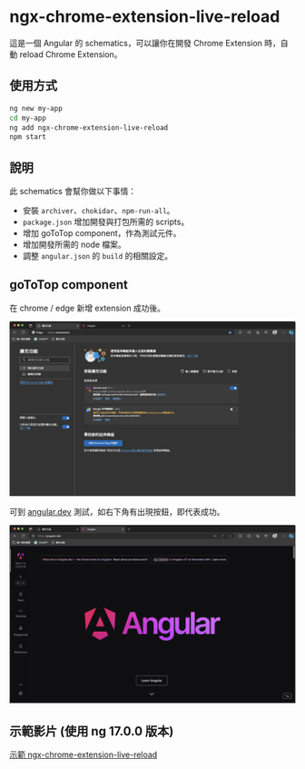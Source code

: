 # ngx-chrome-extension-live-reload

這是一個 Angular 的 schematics，可以讓你在開發 Chrome Extension 時，自動 reload Chrome Extension。

## 使用方式

```bash
ng new my-app
cd my-app
ng add ngx-chrome-extension-live-reload
npm start
```

## 說明

此 schematics 會幫你做以下事情：

- 安裝 `archiver`、`chokidar`、`npm-run-all`。
- `package.json` 增加開發與打包所需的 scripts。
- 增加 goToTop component，作為測試元件。
- 增加開發所需的 node 檔案。
- 調整 `angular.json` 的 `build` 的相關設定。

## goToTop component

在 chrome / edge 新增 extension 成功後。

![Alt text](image.png)

可到 [angular.dev](https://angular.dev/) 測試，如右下角有出現按鈕，即代表成功。

![Alt text](image-1.png)


## 示範影片 (使用 ng 17.0.0 版本)

[示範 ngx-chrome-extension-live-reload](https://youtu.be/_xsc8oIJoDk?si=vinYUIgEN7ntO0Gj)